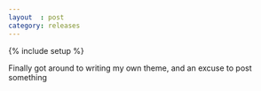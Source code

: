 ```yaml
---
layout  : post
category: releases
---
```

{% include setup %}

Finally got around to writing my own theme, and an excuse to post something